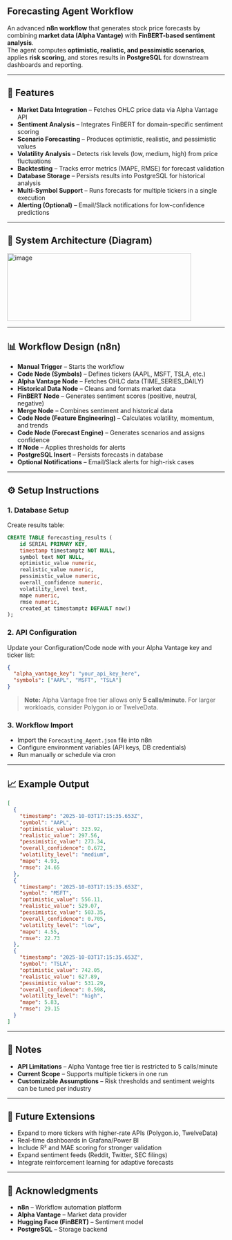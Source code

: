  ## Forecasting Agent Workflow

An advanced **n8n workflow** that generates stock price forecasts by combining **market data (Alpha Vantage)** with **FinBERT-based sentiment analysis**.  
The agent computes **optimistic, realistic, and pessimistic scenarios**, applies **risk scoring**, and stores results in **PostgreSQL** for downstream dashboards and reporting.

---

## 🚀 Features
- **Market Data Integration** – Fetches OHLC price data via Alpha Vantage API
- **Sentiment Analysis** – Integrates FinBERT for domain-specific sentiment scoring
- **Scenario Forecasting** – Produces optimistic, realistic, and pessimistic values
- **Volatility Analysis** – Detects risk levels (low, medium, high) from price fluctuations
- **Backtesting** – Tracks error metrics (MAPE, RMSE) for forecast validation
- **Database Storage** – Persists results into PostgreSQL for historical analysis
- **Multi-Symbol Support** – Runs forecasts for multiple tickers in a single execution
- **Alerting (Optional)** – Email/Slack notifications for low-confidence predictions

---

## 🎯 System Architecture (Diagram)
<img width="426" height="157" alt="image" src="https://github.com/user-attachments/assets/86f5ada0-1569-4915-89ca-fac13c6b7ab2" />

---

## 📊 Workflow Design (n8n)
- **Manual Trigger** – Starts the workflow
- **Code Node (Symbols)** – Defines tickers (AAPL, MSFT, TSLA, etc.)
- **Alpha Vantage Node** – Fetches OHLC data (TIME_SERIES_DAILY)
- **Historical Data Node** – Cleans and formats market data
- **FinBERT Node** – Generates sentiment scores (positive, neutral, negative)
- **Merge Node** – Combines sentiment and historical data
- **Code Node (Feature Engineering)** – Calculates volatility, momentum, and trends
- **Code Node (Forecast Engine)** – Generates scenarios and assigns confidence
- **If Node** – Applies thresholds for alerts
- **PostgreSQL Insert** – Persists forecasts in database
- **Optional Notifications** – Email/Slack alerts for high-risk cases

---

## ⚙️ Setup Instructions

### 1. Database Setup
Create results table:
```sql
CREATE TABLE forecasting_results (
    id SERIAL PRIMARY KEY,
    timestamp timestamptz NOT NULL,
    symbol text NOT NULL,
    optimistic_value numeric,
    realistic_value numeric,
    pessimistic_value numeric,
    overall_confidence numeric,
    volatility_level text,
    mape numeric,
    rmse numeric,
    created_at timestamptz DEFAULT now()
);
```

### 2. API Configuration
Update your Configuration/Code node with your Alpha Vantage key and ticker list:
```json
{
  "alpha_vantage_key": "your_api_key_here",
  "symbols": ["AAPL", "MSFT", "TSLA"]
}
```
> **Note:** Alpha Vantage free tier allows only **5 calls/minute**. For larger workloads, consider Polygon.io or TwelveData.

### 3. Workflow Import
- Import the `Forecasting_Agent.json` file into n8n  
- Configure environment variables (API keys, DB credentials)  
- Run manually or schedule via cron

---

## 📈 Example Output
```json
[
  {
    "timestamp": "2025-10-03T17:15:35.653Z",
    "symbol": "AAPL",
    "optimistic_value": 323.92,
    "realistic_value": 297.56,
    "pessimistic_value": 273.34,
    "overall_confidence": 0.672,
    "volatility_level": "medium",
    "mape": 4.93,
    "rmse": 24.65
  },
  {
    "timestamp": "2025-10-03T17:15:35.653Z",
    "symbol": "MSFT",
    "optimistic_value": 556.11,
    "realistic_value": 529.07,
    "pessimistic_value": 503.35,
    "overall_confidence": 0.705,
    "volatility_level": "low",
    "mape": 4.55,
    "rmse": 22.73
  },
  {
    "timestamp": "2025-10-03T17:15:35.653Z",
    "symbol": "TSLA",
    "optimistic_value": 742.05,
    "realistic_value": 627.89,
    "pessimistic_value": 531.29,
    "overall_confidence": 0.598,
    "volatility_level": "high",
    "mape": 5.83,
    "rmse": 29.15
  }
]
```

---

## 📝 Notes
- **API Limitations** – Alpha Vantage free tier is restricted to 5 calls/minute
- **Current Scope** – Supports multiple tickers in one run
- **Customizable Assumptions** – Risk thresholds and sentiment weights can be tuned per industry

---

## 🔮 Future Extensions
- Expand to more tickers with higher-rate APIs (Polygon.io, TwelveData)
- Real-time dashboards in Grafana/Power BI
- Include R² and MAE scoring for stronger validation
- Expand sentiment feeds (Reddit, Twitter, SEC filings)
- Integrate reinforcement learning for adaptive forecasts

---

## 🙌 Acknowledgments
- **n8n** – Workflow automation platform
- **Alpha Vantage** – Market data provider
- **Hugging Face (FinBERT)** – Sentiment model
- **PostgreSQL** – Storage backend
